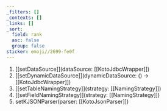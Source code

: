 ```yaml
---
_filters: []
_contexts: []
_links: []
_sort:
  field: rank
  asc: false
  group: false
sticker: emoji//2699-fe0f
---
```

1. [[setDataSource]](dataSource: [[KotoJdbcWrapper]])
2. [[setDynamicDataSource]](dynamicDataSource: () -> [[KotoJdbcWrapper]])
3. [[setTableNamingStrategy]](strategy: [[NamingStrategy]])
4. [[setFieldNamingStrategy]](strategy: [[NamingStrategy]])
5. setKJSONParser(parser: [[KotoJsonParser]])